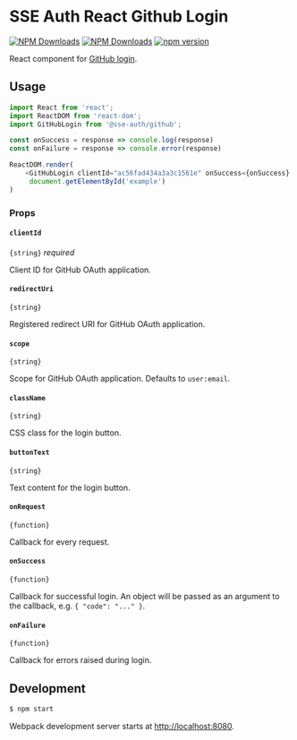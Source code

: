 # SSE Auth React Github Login

[![NPM Downloads](https://img.shields.io/npm/dm/%40sse-auth%2Fgithub?style=flat)](https://www.npmjs.com/package/@sse-auth/github)
[![NPM Downloads](https://img.shields.io/npm/dt/%40sse-auth%2Fgithub?style=flat)](https://www.npmjs.com/package/@sse-auth/github)
[![npm version](https://badge.fury.io/js/@sse-auth%2Fgithub.svg)](https://badge.fury.io/js/@sse-auth%2Fgithub)

React component for [GitHub login](https://developer.github.com/v3/oauth/).

## Usage

```js
import React from 'react';
import ReactDOM from 'react-dom';
import GitHubLogin from '@sse-auth/github';

const onSuccess = response => console.log(response)
const onFailure = response => console.error(response)

ReactDOM.render(
    <GitHubLogin clientId="ac56fad434a3a3c1561e" onSuccess={onSuccess} onFailure={onFailure}  />,
     document.getElementById('example')
)
```

### Props

#### `clientId`

`{string}` _required_

Client ID for GitHub OAuth application.

#### `redirectUri`

`{string}`

Registered redirect URI for GitHub OAuth application.

#### `scope`

`{string}`

Scope for GitHub OAuth application. Defaults to `user:email`.

#### `className`

`{string}`

CSS class for the login button.

#### `buttonText`

`{string}`

Text content for the login button.

#### `onRequest`

`{function}`

Callback for every request.

#### `onSuccess`

`{function}`

Callback for successful login. An object will be passed as an argument to the callback, e.g. `{ "code": "..." }`.

#### `onFailure`

`{function}`

Callback for errors raised during login.


## Development

```sh
$ npm start
```

Webpack development server starts at [http://localhost:8080](http://localhost:8080).
